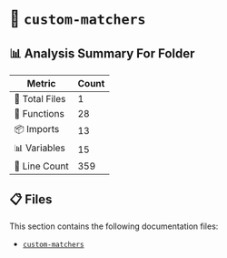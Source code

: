 # 📁 `custom-matchers`

## 📊 Analysis Summary For Folder

| Metric | Count |
|--------|-------|
| 📁 Total Files | 1 |
| 🔧 Functions | 28 |
| 📦 Imports | 13 |
| 📊 Variables | 15 |
| 🔢 Line Count | 359 |


## 📋 Files

This section contains the following documentation files:

- [`custom-matchers`](./custom-matchers.md)